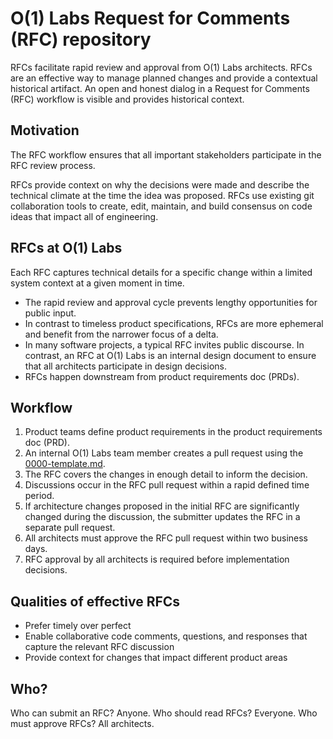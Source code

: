 # O(1) Labs Request for Comments (RFC) repository

RFCs facilitate rapid review and approval from O(1) Labs architects. RFCs are an effective way to manage planned changes and provide a contextual historical artifact. An open and honest dialog in a Request for Comments (RFC) workflow is visible and provides historical context.

## Motivation

The RFC workflow ensures that all important stakeholders participate in the RFC review process. 

RFCs provide context on why the decisions were made and describe the technical climate at the time the idea was proposed. RFCs use existing git collaboration tools to create, edit, maintain, and build consensus on code ideas that impact all of engineering. 

## RFCs at O(1) Labs

Each RFC captures technical details for a specific change within a limited system context at a given moment in time. 

- The rapid review and approval cycle prevents lengthy opportunities for public input. 
- In contrast to timeless product specifications, RFCs are more ephemeral and benefit from the narrower focus of a delta.
- In many software projects, a typical RFC invites public discourse. In contrast, an RFC at O(1) Labs is an internal design document to ensure that all architects participate in design decisions. 
- RFCs happen downstream from product requirements doc (PRDs).

## Workflow

1. Product teams define product requirements in the product requirements doc (PRD).
2. An internal O(1) Labs team member creates a pull request using the [0000-template.md](0001-template.md).
3. The RFC covers the changes in enough detail to inform the decision.
4. Discussions occur in the RFC pull request within a rapid defined time period.
5. If architecture changes proposed in the initial RFC are significantly changed during the discussion, the submitter updates the RFC in a separate pull request.
6. All architects must approve the RFC pull request within two business days.
7. RFC approval by all architects is required before implementation decisions.

## Qualities of effective RFCs

- Prefer timely over perfect
- Enable collaborative code comments, questions, and responses that capture the relevant RFC discussion
- Provide context for changes that impact different product areas

## Who?

Who can submit an RFC? Anyone.
Who should read RFCs? Everyone.
Who must approve RFCs? All architects.



